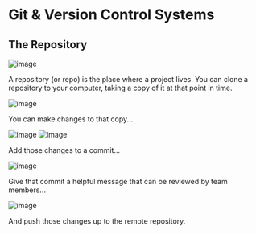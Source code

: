 # Git & Version Control Systems

## The Repository

![image](https://user-images.githubusercontent.com/99063625/183377032-08414452-9de8-4c92-861f-0c6cf72fad7a.png)

A repository (or repo) is the place where a project lives. You can clone a repository to your computer, taking a copy of it at that point in time. 

![image](https://user-images.githubusercontent.com/99063625/183388656-a22455fe-6a19-49c0-9e30-1d1def574f3c.png)

You can make changes to that copy...

![image](https://user-images.githubusercontent.com/99063625/183384955-75d25c0b-daf3-4a68-abb7-5cd5d9112b46.png)
![image](https://user-images.githubusercontent.com/99063625/183382953-53cb8ccf-90d7-421f-b509-3282600aed17.png)

Add those changes to a commit...

![image](https://user-images.githubusercontent.com/99063625/183387594-21943ac1-26b1-4fce-a464-a8e9c92fc32e.png)

Give that commit a helpful message that can be reviewed by team members...

![image](https://user-images.githubusercontent.com/99063625/183387632-86fba8a3-c493-4f19-9ff6-6ea97bd195dd.png)

And push those changes up to the remote repository.

